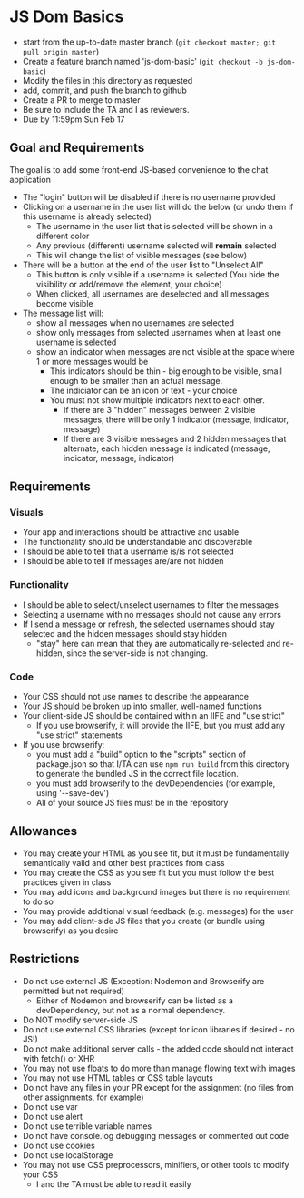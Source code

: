 # JS Dom Basics

* start from the up-to-date master branch (`git checkout master; git pull origin master`)
* Create a feature branch named 'js-dom-basic' (`git checkout -b js-dom-basic`)
* Modify the files in this directory as requested
* add, commit, and push the branch to github
* Create a PR to merge to master
* Be sure to include the TA and I as reviewers.  
* Due by 11:59pm Sun Feb 17

## Goal and Requirements

The goal is to add some front-end JS-based convenience to the chat application

* The "login" button will be disabled if there is no username provided
* Clicking on a username in the user list will do the below (or undo them if this username is already selected)
   * The username in the user list that is selected will be shown in a different color
   * Any previous (different) username selected will __remain__ selected
   * This will change the list of visible messages (see below)
* There will be a button at the end of the user list to "Unselect All"
   * This button is only visible if a username is selected (You hide the visibility or add/remove the element, your choice)
   * When clicked, all usernames are deselected and all messages become visible
* The message list will:
   * show all messages when no usernames are selected
   * show only messages from selected usernames when at least one username is selected
   * show an indicator when messages are not visible at the space where 1 or more messages would be
      * This indicators should be thin - big enough to be visible, small enough to be smaller than an actual message.
      * The indiciator can be an icon or text - your choice     
      * You must not show multiple indicators next to each other.  
          * If there are 3 "hidden" messages between 2 visible messages, there will be only 1 indicator (message, indicator, message)
          * If there are 3 visible messages and 2 hidden messages that alternate, each hidden message is indicated (message, indicator, message, indicator)

## Requirements

### Visuals

* Your app and interactions should be attractive and usable
* The functionality should be understandable and discoverable
* I should be able to tell that a username is/is not selected
* I should be able to tell if messages are/are not hidden

### Functionality
* I should be able to select/unselect usernames to filter the messages
* Selecting a username with no messages should not cause any errors
* If I send a message or refresh, the selected usernames should stay selected and the hidden messages should stay hidden
  * "stay" here can mean that they are automatically re-selected and re-hidden, since the server-side is not changing.

### Code
* Your CSS should not use names to describe the appearance
* Your JS should be broken up into smaller, well-named functions
* Your client-side JS should be contained within an IIFE and "use strict"
    * If you use browserify, it will provide the IIFE, but you must add any "use strict" statements    
* If you use browserify:
    * you must add a "build" option to the "scripts" section of package.json so that I/TA can use `npm run build` from this directory to generate the bundled JS in the correct file location.  
    * you must add browserify to the devDependencies (for example, using '--save-dev')
    * All of your source JS files must be in the repository

## Allowances
* You may create your HTML as you see fit, but it must be fundamentally semantically valid and other best practices from class
* You may create the CSS as you see fit but you must follow the best practices given in class
* You may add icons and background images but there is no requirement to do so
* You may provide additional visual feedback (e.g. messages) for the user
* You may add client-side JS files that you create (or bundle using browserify) as you desire

## Restrictions
* Do not use external JS (Exception: Nodemon and Browserify are permitted but not required)
   * Either of Nodemon and browserify can be listed as a devDependency, but not as a normal dependency.
* Do NOT modify server-side JS
* Do not use external CSS libraries (except for icon libraries if desired - no JS!)
* Do not make additional server calls - the added code should not interact with fetch() or XHR
* You may not use floats to do more than manage flowing text with images
* You may not use HTML tables or CSS table layouts
* Do not have any files in your PR except for the assignment (no files from other assignments, for example)
* Do not use var
* Do not use alert
* Do not use terrible variable names
* Do not have console.log debugging messages or commented out code
* Do not use cookies
* Do not use localStorage
* You may not use CSS preprocessors, minifiers, or other tools to modify your CSS
  * I and the TA must be able to read it easily




